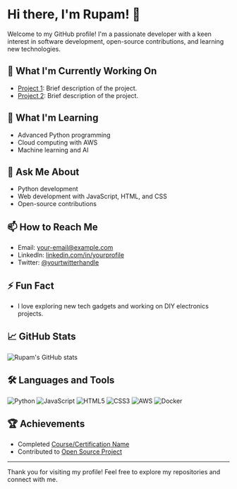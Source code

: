 # Hi there, I'm Rupam! 👋

Welcome to my GitHub profile! I'm a passionate developer with a keen interest in software development, open-source contributions, and learning new technologies.

## 🔭 What I'm Currently Working On
- [Project 1](https://github.com/rupam2232/project-1): Brief description of the project.
- [Project 2](https://github.com/rupam2232/project-2): Brief description of the project.

## 🌱 What I'm Learning
- Advanced Python programming
- Cloud computing with AWS
- Machine learning and AI

## 💬 Ask Me About
- Python development
- Web development with JavaScript, HTML, and CSS
- Open-source contributions

## 📫 How to Reach Me
- Email: [your-email@example.com](mailto:your-email@example.com)
- LinkedIn: [linkedin.com/in/yourprofile](https://linkedin.com/in/yourprofile)
- Twitter: [@yourtwitterhandle](https://twitter.com/yourtwitterhandle)

## ⚡ Fun Fact
- I love exploring new tech gadgets and working on DIY electronics projects.

## 📈 GitHub Stats
![Rupam's GitHub stats](https://github-readme-stats.vercel.app/api?username=rupam2232&show_icons=true&theme=radical)

## 🛠️ Languages and Tools
![Python](https://img.shields.io/badge/-Python-3776AB?style=flat&logo=python&logoColor=white)
![JavaScript](https://img.shields.io/badge/-JavaScript-F7DF1E?style=flat&logo=javascript&logoColor=black)
![HTML5](https://img.shields.io/badge/-HTML5-E34F26?style=flat&logo=html5&logoColor=white)
![CSS3](https://img.shields.io/badge/-CSS3-1572B6?style=flat&logo=css3&logoColor=white)
![AWS](https://img.shields.io/badge/-AWS-232F3E?style=flat&logo=amazon-aws&logoColor=white)
![Docker](https://img.shields.io/badge/-Docker-2496ED?style=flat&logo=docker&logoColor=white)

## 🏆 Achievements
- Completed [Course/Certification Name](https://www.example.com)
- Contributed to [Open Source Project](https://github.com/open-source-project)

---

Thank you for visiting my profile! Feel free to explore my repositories and connect with me.